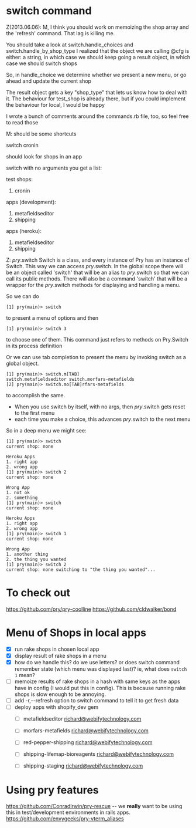 # switch command

Z(2013.06.06):
  M, I think you should work on memoizing the shop array and the 'refresh'
  command. That lag is killing me.

  You should take a look at switch.handle_choices and switch.handle_by_shop_type
  I realized that the object we are calling @cfg is either:
    a string, in which case we should keep going
    a result object, in which case we should switch shops

  So, in handle_choice we determine whether we present a new menu, or go
  ahead and update the current shop

  The result object gets a key "shop_type" that lets us know how to deal
  with it. The behaviour for test_shop is already there, but if you could
  implement the behaviour for local, I would be happy

  I wrote a bunch of comments around the commands.rb file, too, so feel free
  to read those

M: should be some shortcuts

  switch cronin

  should look for shops in an app

  switch with no arguments
  you get a list:

  test shops:
  1. cronin

  apps (development):
  1. metafieldseditor
  2. shipping

  apps (heroku):
  1. metafieldseditor
  2. shipping

Z: _pry_.switch
  Switch is a class, and every instance of Pry has an instance of Switch. This way we can
  access _pry_.switch. In the global scope there will be an object called 'switch' that will
  be an alias to _pry_.switch so that we can call its public methods. There will also be a 
  command 'switch' that will be a wrapper for the _pry_.switch methods for displaying and
  handling a menu.

  So we can do

  `[1] pry(main)> switch`

  to present a menu of options and then

  `[1] pry(main)> switch 3`

  to choose one of them. This command just refers to methods on Pry.Switch in its process definition

  Or we can use tab completion to present the menu by invoking switch as a global object.

  ````
  [1] pry(main)> switch.m[TAB]
  switch.metafieldseditor switch.morfars-metafields
  [2] pry(main)> switch.mo[TAB]rfars-metafields
  ````

  to accomplish the same.

   - When you use switch by itself, with no args, then _pry_.switch gets reset to the first menu
   - each time you make a choice, this advances _pry_.switch to the next menu

  So in a deep menu we might see:

  ````
  [1] pry(main)> switch
  current shop: none

  Heroku Apps
  1. right app
  2. wrong app
  [1] pry(main)> switch 2
  current shop: none

  Wrong App
  1. not ok
  2. something
  [1] pry(main)> switch
  current shop: none

  Heroku Apps
  1. right app
  2. wrong app
  [1] pry(main)> switch 1
  current shop: none

  Wrong App
  1. another thing
  2. the thing you wanted
  [1] pry(main)> switch 2
  current shop: none switching to "the thing you wanted"...
  ````

# To check out

https://github.com/pry/pry-coolline
https://github.com/cldwalker/bond


# Menu of Shops in local apps
- [x] run rake shops in chosen local app
- [x] display result of rake shops in a menu
- [x] how do we handle this? do we use letters? or does switch command remember state (which menu was displayed last)? ie, what does ```switch 1``` mean? 
- [ ] memoize results of rake shops in a hash with same keys as the apps have in config (I would put this in config). This is because running rake shops is slow enough to be annoying.
- [ ] add -r,--refresh option to switch command to tell it to get fresh data
- [ ] deploy apps with shopify_dev gem
  - [ ] metafieldseditor              richard@webifytechnology.com
  - [ ] morfars-metafields            richard@webifytechnology.com
  - [ ] red-pepper-shipping           richard@webifytechnology.com
  - [ ] shipping-lifemap-bioreagents  richard@webifytechnology.com
  - [ ] shipping-staging              richard@webifytechnology.com


# Using pry features
https://github.com/ConradIrwin/pry-rescue
-- we **really** want to be using this in test/development environments in rails apps. 
https://github.com/envygeeks/pry-vterm_aliases
